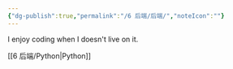 ```yaml
---
{"dg-publish":true,"permalink":"/6 后端/后端/","noteIcon":""}
---
```



I enjoy coding when I doesn't live on it. 

[[6 后端/Python\|Python]]